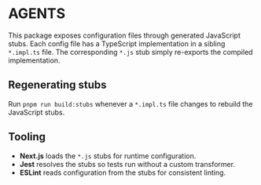 # AGENTS

This package exposes configuration files through generated JavaScript stubs.
Each config file has a TypeScript implementation in a sibling `*.impl.ts`
file. The corresponding `*.js` stub simply re-exports the compiled
implementation.

## Regenerating stubs

Run `pnpm run build:stubs` whenever a `*.impl.ts` file changes to rebuild the
JavaScript stubs.

## Tooling

- **Next.js** loads the `*.js` stubs for runtime configuration.
- **Jest** resolves the stubs so tests run without a custom transformer.
- **ESLint** reads configuration from the stubs for consistent linting.

